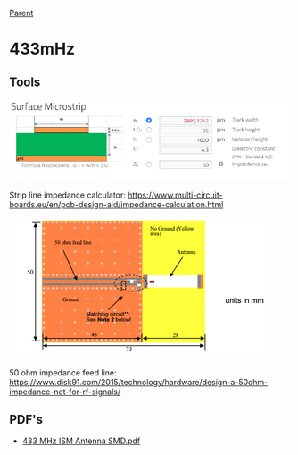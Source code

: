 [Parent](../Readme.md)

# 433mHz

## Tools

![Surface Microstrip](./26922356-CA08-4250-B022-8A1D69811B31.png)

Strip line impedance calculator: <https://www.multi-circuit-boards.eu/en/pcb-design-aid/impedance-calculation.html>

![Feed line](./C92D4186-6824-4D90-A76B-B6E640AFE64D.png)

50 ohm impedance feed line: <https://www.disk91.com/2015/technology/hardware/design-a-50ohm-impedance-net-for-rf-signals/>

## PDF's

- [433 MHz ISM Antenna SMD.pdf](./433%20MHz%20ISM%20Antenna%20SMD.pdf)
